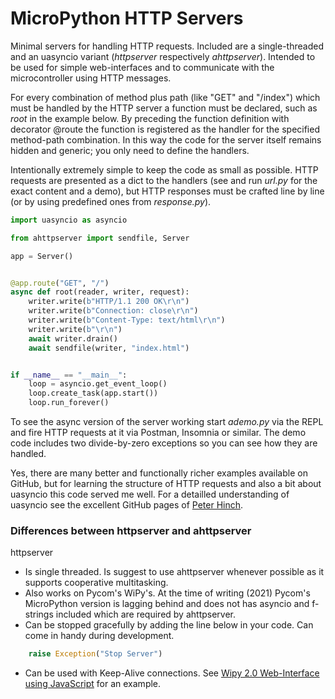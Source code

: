 # MicroPython HTTP Servers

Minimal servers for handling HTTP requests. Included are a single-threaded and an uasyncio variant (*httpserver* respectively *ahttpserver*). Intended to be used for simple web-interfaces and to communicate with the microcontroller using HTTP messages.

For every combination of method plus path (like "GET" and "/index") which must be handled by the HTTP server a function must be declared, such as *root* in the example below. By preceding the function definition with decorator @route the function is registered as the handler for the specified method-path combination. In this way the code for the server itself remains hidden and generic; you only need to define the handlers.

Intentionally extremely simple to keep the code as small as possible. HTTP requests are presented as a dict to the handlers (see and run *url.py* for the exact content and a demo), but HTTP responses must be crafted line by line (or by using predefined ones from *response.py*).

``` Python
import uasyncio as asyncio

from ahttpserver import sendfile, Server

app = Server()


@app.route("GET", "/")
async def root(reader, writer, request):
    writer.write(b"HTTP/1.1 200 OK\r\n")
    writer.write(b"Connection: close\r\n")
    writer.write(b"Content-Type: text/html\r\n")
    writer.write(b"\r\n")
    await writer.drain()
    await sendfile(writer, "index.html")


if __name__ == "__main__":
    loop = asyncio.get_event_loop()
    loop.create_task(app.start())
    loop.run_forever()
```
To see the async version of the server working start *ademo.py* via the REPL and fire HTTP requests at it via Postman, Insomnia or similar. The demo code includes two divide-by-zero exceptions so you can see how they are handled.

Yes, there are many better and functionally richer examples available on GitHub, but for learning the structure of HTTP requests and also a bit about uasyncio this code served me well. For a detailled understanding of uasyncio see the excellent GitHub pages of [Peter Hinch](https://github.com/peterhinch/micropython-async/blob/master/v3/docs/TUTORIAL.md).

### Differences between httpserver and ahttpserver
httpserver
- Is single threaded. Is suggest to use ahttpserver whenever possible as it supports cooperative multitasking.
- Also works on Pycom's WiPy's. At the time of writing (2021) Pycom's MicroPython version is lagging behind and does not has asyncio and f-strings included which are required by ahttpserver.
- Can be stopped gracefully by adding the line below in your code. Can come in handy during development.
``` Python
    raise Exception("Stop Server")
```
- Can be used with Keep-Alive connections. See [Wipy 2.0 Web-Interface using JavaScript](https://github.com/erikdelange/WiPy-2.0-Web-Interface-using-JavaScript) for an example.
